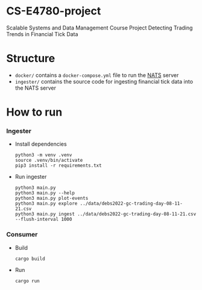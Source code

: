 # CS-E4780-project

Scalable Systems and Data Management Course Project Detecting Trading Trends in Financial Tick Data

# Structure

- `docker/` contains a `docker-compose.yml` file to run the [NATS](https://nats.io/) server
- `ingester/` contains the source code for ingesting financial tick data into the NATS server

# How to run

### Ingester

- Install dependencies
  ```
  python3 -m venv .venv
  source .venv/bin/activate
  pip3 install -r requirements.txt
  ```
- Run ingester
  ```
  python3 main.py
  python3 main.py --help
  python3 main.py plot-events
  python3 main.py explore ../data/debs2022-gc-trading-day-08-11-21.csv
  python3 main.py ingest ../data/debs2022-gc-trading-day-08-11-21.csv --flush-interval 1000
  ```

### Consumer

- Build
  ```
  cargo build
  ```
- Run
  ```
  cargo run
  ```
